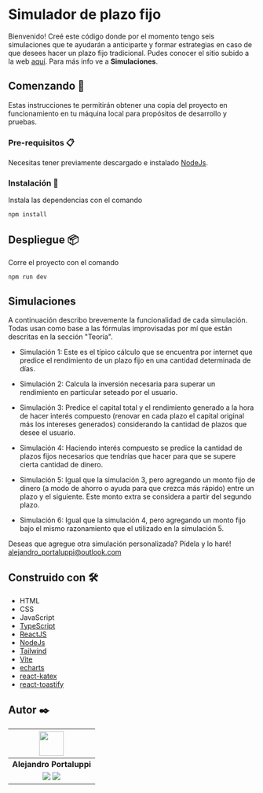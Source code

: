 # Simulador de plazo fijo

Bienvenido! Creé este código donde por el momento tengo seis simulaciones que te ayudarán a anticiparte y formar estrategias en caso de que desees hacer un plazo fijo tradicional. Pudes conocer el sitio subido a la web [aquí](https://simuladorplazofijo.netlify.app/). Para más info ve a **Simulaciones**.

## Comenzando 🚀

Estas instrucciones te permitirán obtener una copia del proyecto en funcionamiento en tu máquina local para propósitos de desarrollo y pruebas.

### Pre-requisitos 📋

Necesitas tener previamente descargado e instalado [NodeJs](https://nodejs.org/).

### Instalación 🔧

Instala las dependencias con el comando

```
npm install
```

## Despliegue 📦

Corre el proyecto con el comando

```
npm run dev
```

## Simulaciones

A continuación describo brevemente la funcionalidad de cada simulación. Todas usan como base a las fórmulas improvisadas por mí que están descritas en la sección "Teoría".

* Simulación 1: Este es el típico cálculo que se encuentra por internet que predice el rendimiento de un plazo fijo en una cantidad determinada de días.

* Simulación 2: Calcula la inversión necesaria para superar un rendimiento en particular seteado por el usuario.

* Simulación 3: Predice el capital total y el rendimiento generado a la hora de hacer interés compuesto (renovar en cada plazo el capital original más los intereses generados) considerando la cantidad de plazos que desee el usuario.

* Simulación 4: Haciendo interés compuesto se predice la cantidad de plazos fijos necesarios que tendrías que hacer para que se supere cierta cantidad de dinero.

* Simulación 5: Igual que la simulación 3, pero agregando un monto fijo de dinero (a modo de ahorro o ayuda para que crezca más rápido) entre un plazo y el siguiente. Este monto extra se considera a partir del segundo plazo.

* Simulación 6: Igual que la simulación 4, pero agregando un monto fijo bajo el mismo razonamiento que el utilizado en la simulación 5.

Deseas que agregue otra simulación personalizada? Pídela y lo haré! alejandro_portaluppi@outlook.com

## Construido con 🛠️

* HTML
* CSS
* JavaScript
* [TypeScript](typescriptlang.org)
* [ReactJS](https://reactjs.org/)
* [NodeJs](https://nodejs.org/)
* [Tailwind](https://tailwindcss.com/)
* [Vite](https://vitejs.dev/)
* [echarts](https://echarts.apache.org/)
* [react-katex](https://www.npmjs.com/package/react-katex)
* [react-toastify](https://www.npmjs.com/package/react-toastify)

## Autor ✒️

| <img src="https://avatars.githubusercontent.com/u/107259761?v=4" width=50>|
|:-:|
| **Alejandro Portaluppi** |
| <a href="https://github.com/Ale6100"><img src="https://img.shields.io/badge/github-%23121011.svg?&style=for-the-badge&logo=github&logoColor=white"/></a> <a href="https://www.linkedin.com/in/alejandro-portaluppi"><img src="https://img.shields.io/badge/linkedin%20-%230077B5.svg?&style=for-the-badge&logo=linkedin&logoColor=white"/></a> |
